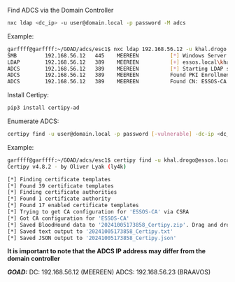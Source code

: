 
Find ADCS via the Domain Controller

```bash
nxc ldap <dc_ip> -u user@domain.local -p password -M adcs
```

Example:

```bash
garffff@garffff:~/GOAD/adcs/esc1$ nxc ldap 192.168.56.12 -u khal.drogo -p horse -M adcs
SMB         192.168.56.12   445    MEEREEN          [*] Windows Server 2016 Standard Evaluation 14393 x64 (name:MEEREEN) (domain:essos.local) (signing:True) (SMBv1:True)
LDAP        192.168.56.12   389    MEEREEN          [+] essos.local\khal.drogo:horse 
ADCS        192.168.56.12   389    MEEREEN          [*] Starting LDAP search with search filter '(objectClass=pKIEnrollmentService)'
ADCS        192.168.56.12   389    MEEREEN          Found PKI Enrollment Server: braavos.essos.local
ADCS        192.168.56.12   389    MEEREEN          Found CN: ESSOS-CA
```

Install Certipy:

```bash
pip3 install certipy-ad
```

Enumerate ADCS:

```bash
certipy find -u user@domain.local -p password [-vulnerable] -dc-ip <dc_ip>
```

Example:

```bash
garffff@garffff:~/GOAD/adcs/esc1$ certipy find -u khal.drogo@essos.local -p 'horse' -dc-ip 192.168.56.12
Certipy v4.8.2 - by Oliver Lyak (ly4k)

[*] Finding certificate templates
[*] Found 39 certificate templates
[*] Finding certificate authorities
[*] Found 1 certificate authority
[*] Found 17 enabled certificate templates
[*] Trying to get CA configuration for 'ESSOS-CA' via CSRA
[*] Got CA configuration for 'ESSOS-CA'
[*] Saved BloodHound data to '20241005173858_Certipy.zip'. Drag and drop the file into the BloodHound GUI from @ly4k
[*] Saved text output to '20241005173858_Certipy.txt'
[*] Saved JSON output to '20241005173858_Certipy.json'
```

**It is important to note that the ADCS IP address may differ from the domain controller**

***GOAD:***
DC: 192.168.56.12 (MEEREEN)
ADCS: 192.168.56.23 (BRAAVOS)